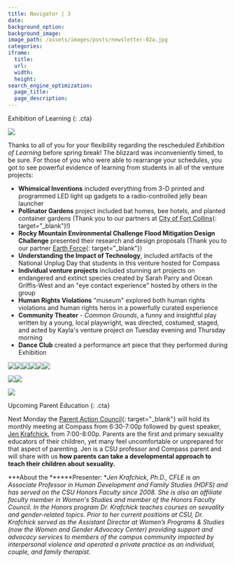 ```yaml
---
title: Navigator | 3
date:
background_option:
background_image:
image_path: /assets/images/posts/newsletter-02a.jpg
categories:
iframe:
  title:
  url:
  width:
  height:
search_engine_optimization:
  page_title:
  page_description:
---
```


Exhibition of Learning
{: .cta}

![](/assets/images/img-0247.jpg)

Thanks to all of you for your flexibility regarding the rescheduled&nbsp;*Exhibition of Learning*&nbsp;before spring break! The blizzard was inconveniently timed, to be sure. For those of you who were able to rearrange your schedules, you got to see powerful evidence of learning from students in all of the venture projects:

* **Whimsical Inventions**&nbsp;included everything from 3-D printed and programmed LED light up gadgets to a radio-controlled jelly bean launcher
* **Pollinator Gardens**&nbsp;project included bat homes, bee hotels, and planted container gardens (Thank you to our partners at&nbsp;[City of Fort Collins](https://www.fcgov.com/){: target="_blank"}!)
* **Rocky Mountain Environmental Challenge Flood Mitigation Design Challenge**&nbsp;presented their research and design proposals (Thank you to our partner&nbsp;[Earth Force](https://earthforce.org/rmec/){: target="_blank"})
* **Understanding the Impact of Technology**, included artifacts of the National Unplug Day that students in this venture hosted for Compass
* **Individual venture projects**&nbsp;included stunning art projects on endangered and extinct species created by Sarah Parry and Ocean Griffis-West and an "eye contact experience" hosted by others in the group
* **Human Rights Violations**&nbsp;"museum" explored both human rights violations and human rights heros in a powerfully curated experience
* **Community Theater**&nbsp;-*&nbsp;Common Grounds*, a funny and insightful play written by a young, local playwright, was directed, costumed, staged, and acted by Kayla's venture project on Tuesday evening and Thursday morning
* **Dance Club**&nbsp;created a performance art piece that they performed during Exhibition

![](/assets/images/img-0252.jpg)![](/assets/images/img-0235.jpg)![](/assets/images/img-0250.jpg)![](/assets/images/img-0253.jpg)![](/assets/images/img-0255.jpg)![](/assets/images/img-0256.jpg)

![](/assets/images/img-0237.jpg)![](/assets/images/img-0259.jpg)

![](/assets/images/img-0242.jpg)

Upcoming Parent Education
{: .cta}

Next Monday the&nbsp;[Parent Action Council](https://compassfortcollins.org/pac/){: target="_blank"}&nbsp;will hold its monthly meeting at Compass from 6:30-7:00p followed by guest speaker, [Jen Krafchick](https://www.chhs.colostate.edu/bio-page?person=jen-krafchick-2372), from 7:00-8:00p. Parents are the first and primary sexuality educators of their children, yet many feel uncomfortable or unprepared for that aspect of parenting. Jen is a CSU professor and Compass parent and will share with us&nbsp;**how parents can take a developmental approach to teach their children about sexuality.&nbsp;**

***About the ******Presenter:&nbsp;**Jen Krafchick, Ph.D., CFLE is an Associate Professor in Human Development and Family Studies (HDFS) and has served on the CSU Honors Faculty since 2008. She is also an affiliate faculty member in Women's Studies and member of the Honors Faculty Council. In the Honors program Dr. Krafchick teaches courses on sexuality and gender-related topics. Prior to her current positions at CSU, Dr. Krafchick served as the Assistant Director at Women’s Programs & Studies (now the Women and Gender Advocacy Center) providing support and advocacy services to members of the campus community impacted by interpersonal violence and operated a private practice as an individual, couple, and family therapist.&nbsp;*